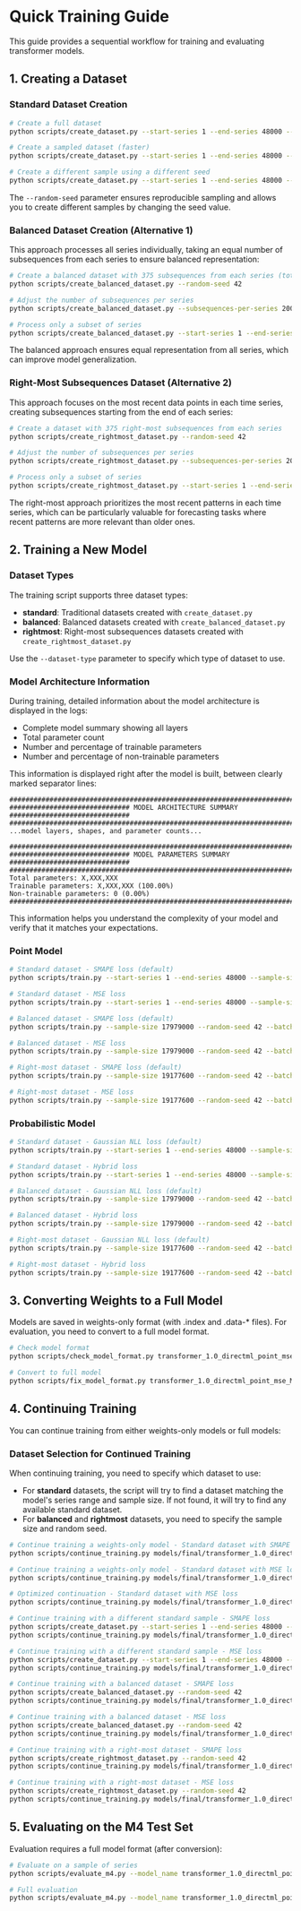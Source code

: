 # Quick Training Guide

This guide provides a sequential workflow for training and evaluating transformer models.

## 1. Creating a Dataset

### Standard Dataset Creation

```bash
# Create a full dataset
python scripts/create_dataset.py --start-series 1 --end-series 48000 --random-seed 42

# Create a sampled dataset (faster)
python scripts/create_dataset.py --start-series 1 --end-series 48000 --sample-size 1000 --random-seed 42

# Create a different sample using a different seed
python scripts/create_dataset.py --start-series 1 --end-series 48000 --sample-size 1000 --random-seed 43
```

The `--random-seed` parameter ensures reproducible sampling and allows you to create different samples by changing the seed value.

### Balanced Dataset Creation (Alternative 1)

This approach processes all series individually, taking an equal number of subsequences from each series to ensure balanced representation:

```bash
# Create a balanced dataset with 375 subsequences from each series (total ~18M subsequences)
python scripts/create_balanced_dataset.py --random-seed 42

# Adjust the number of subsequences per series
python scripts/create_balanced_dataset.py --subsequences-per-series 200 --random-seed 42

# Process only a subset of series
python scripts/create_balanced_dataset.py --start-series 1 --end-series 10000 --random-seed 42
```

The balanced approach ensures equal representation from all series, which can improve model generalization.

### Right-Most Subsequences Dataset (Alternative 2)

This approach focuses on the most recent data points in each time series, creating subsequences starting from the end of each series:

```bash
# Create a dataset with 375 right-most subsequences from each series
python scripts/create_rightmost_dataset.py --random-seed 42

# Adjust the number of subsequences per series
python scripts/create_rightmost_dataset.py --subsequences-per-series 200 --random-seed 42

# Process only a subset of series
python scripts/create_rightmost_dataset.py --start-series 1 --end-series 10000 --random-seed 42
```

The right-most approach prioritizes the most recent patterns in each time series, which can be particularly valuable for forecasting tasks where recent patterns are more relevant than older ones.

## 2. Training a New Model

### Dataset Types

The training script supports three dataset types:

- **standard**: Traditional datasets created with `create_dataset.py`
- **balanced**: Balanced datasets created with `create_balanced_dataset.py`
- **rightmost**: Right-most subsequences datasets created with `create_rightmost_dataset.py`

Use the `--dataset-type` parameter to specify which type of dataset to use.

### Model Architecture Information

During training, detailed information about the model architecture is displayed in the logs:
- Complete model summary showing all layers
- Total parameter count
- Number and percentage of trainable parameters
- Number and percentage of non-trainable parameters

This information is displayed right after the model is built, between clearly marked separator lines:
```
################################################################################
############################## MODEL ARCHITECTURE SUMMARY ##############################
################################################################################
...model layers, shapes, and parameter counts...

################################################################################
############################## MODEL PARAMETERS SUMMARY ##############################
################################################################################
Total parameters: X,XXX,XXX
Trainable parameters: X,XXX,XXX (100.00%)
Non-trainable parameters: 0 (0.00%)
################################################################################
```

This information helps you understand the complexity of your model and verify that it matches your expectations.

### Point Model

```bash
# Standard dataset - SMAPE loss (default)
python scripts/train.py --start-series 1 --end-series 48000 --sample-size 1000 --batch-size 64 --epochs 50 --dataset-type standard

# Standard dataset - MSE loss
python scripts/train.py --start-series 1 --end-series 48000 --sample-size 1000 --batch-size 64 --epochs 50 --loss-type mse --dataset-type standard

# Balanced dataset - SMAPE loss (default)
python scripts/train.py --sample-size 17979000 --random-seed 42 --batch-size 64 --epochs 50 --dataset-type balanced

# Balanced dataset - MSE loss
python scripts/train.py --sample-size 17979000 --random-seed 42 --batch-size 64 --epochs 50 --loss-type mse --dataset-type balanced

# Right-most dataset - SMAPE loss (default)
python scripts/train.py --sample-size 19177600 --random-seed 42 --batch-size 64 --epochs 50 --dataset-type rightmost

# Right-most dataset - MSE loss
python scripts/train.py --sample-size 19177600 --random-seed 42 --batch-size 64 --epochs 50 --loss-type mse --dataset-type rightmost
```

### Probabilistic Model

```bash
# Standard dataset - Gaussian NLL loss (default)
python scripts/train.py --start-series 1 --end-series 48000 --sample-size 1000 --batch-size 64 --epochs 50 --probabilistic --dataset-type standard

# Standard dataset - Hybrid loss
python scripts/train.py --start-series 1 --end-series 48000 --sample-size 1000 --batch-size 64 --epochs 50 --probabilistic --loss-type hybrid --loss-alpha 0.8 --dataset-type standard

# Balanced dataset - Gaussian NLL loss (default)
python scripts/train.py --sample-size 17979000 --random-seed 42 --batch-size 64 --epochs 50 --probabilistic --dataset-type balanced

# Balanced dataset - Hybrid loss
python scripts/train.py --sample-size 17979000 --random-seed 42 --batch-size 64 --epochs 50 --probabilistic --loss-type hybrid --loss-alpha 0.8 --dataset-type balanced

# Right-most dataset - Gaussian NLL loss (default)
python scripts/train.py --sample-size 19177600 --random-seed 42 --batch-size 64 --epochs 50 --probabilistic --dataset-type rightmost

# Right-most dataset - Hybrid loss
python scripts/train.py --sample-size 19177600 --random-seed 42 --batch-size 64 --epochs 50 --probabilistic --loss-type hybrid --loss-alpha 0.8 --dataset-type rightmost
```

## 3. Converting Weights to a Full Model

Models are saved in weights-only format (with .index and .data-* files). For evaluation, you need to convert to a full model format.

```bash
# Check model format
python scripts/check_model_format.py transformer_1.0_directml_point_mse_M1_M48000_sampled1000

# Convert to full model
python scripts/fix_model_format.py transformer_1.0_directml_point_mse_M1_M48000_sampled1000
```

## 4. Continuing Training

You can continue training from either weights-only models or full models:

### Dataset Selection for Continued Training

When continuing training, you need to specify which dataset to use:

- For **standard** datasets, the script will try to find a dataset matching the model's series range and sample size. If not found, it will try to find any available standard dataset.
- For **balanced** and **rightmost** datasets, you need to specify the sample size and random seed.

```bash
# Continue training a weights-only model - Standard dataset with SMAPE loss
python scripts/continue_training.py models/final/transformer_1.0_directml_point_M1_M48000_sampled1000 --epochs 10 --dataset-type standard

# Continue training a weights-only model - Standard dataset with MSE loss
python scripts/continue_training.py models/final/transformer_1.0_directml_point_M1_M48000_sampled1000 --epochs 10 --loss-type mse --dataset-type standard

# Optimized continuation - Standard dataset with MSE loss
python scripts/continue_training.py models/final/transformer_1.0_directml_point_M1_M48000_sampled1000 --epochs 10 --loss-type mse --disable-memory-growth --batch-size 64 --aggressive-cleanup --dataset-type standard

# Continue training with a different standard sample - SMAPE loss
python scripts/create_dataset.py --start-series 1 --end-series 48000 --sample-size 2000 --random-seed 43
python scripts/continue_training.py models/final/transformer_1.0_directml_point_M1_M48000_sampled1000 --epochs 10 --start-series 1 --end-series 48000 --sample-size 2000 --dataset-type standard

# Continue training with a different standard sample - MSE loss
python scripts/create_dataset.py --start-series 1 --end-series 48000 --sample-size 2000 --random-seed 43
python scripts/continue_training.py models/final/transformer_1.0_directml_point_M1_M48000_sampled1000 --epochs 10 --loss-type mse --start-series 1 --end-series 48000 --sample-size 2000 --dataset-type standard

# Continue training with a balanced dataset - SMAPE loss
python scripts/create_balanced_dataset.py --random-seed 42
python scripts/continue_training.py models/final/transformer_1.0_directml_point_M1_M48000_sampled1000 --epochs 10 --sample-size 17979000 --random-seed 42 --dataset-type balanced

# Continue training with a balanced dataset - MSE loss
python scripts/create_balanced_dataset.py --random-seed 42
python scripts/continue_training.py models/final/transformer_1.0_directml_point_M1_M48000_sampled1000 --epochs 10 --loss-type mse --sample-size 17979000 --random-seed 42 --dataset-type balanced

# Continue training with a right-most dataset - SMAPE loss
python scripts/create_rightmost_dataset.py --random-seed 42
python scripts/continue_training.py models/final/transformer_1.0_directml_point_M1_M48000_sampled1000 --epochs 10 --sample-size 19177600 --random-seed 42 --dataset-type rightmost

# Continue training with a right-most dataset - MSE loss
python scripts/create_rightmost_dataset.py --random-seed 42
python scripts/continue_training.py models/final/transformer_1.0_directml_point_M1_M48000_sampled1000 --epochs 10 --loss-type mse --sample-size 19177600 --random-seed 42 --dataset-type rightmost
```

## 5. Evaluating on the M4 Test Set

Evaluation requires a full model format (after conversion):

```bash
# Evaluate on a sample of series
python scripts/evaluate_m4.py --model_name transformer_1.0_directml_point_mse_M1_M48000_sampled1000_full --sample_size 400

# Full evaluation
python scripts/evaluate_m4.py --model_name transformer_1.0_directml_point_mse_M1_M48000_sampled1000_full --sample_size 48000
``` 
